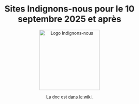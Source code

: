 <div align="center">

# Sites Indignons-nous pour le 10 septembre 2025 et après

<img src="https://indignonsnous.fr/global/img/logo-inbt.svg" alt="Logo Indignons-nous" width="200">

La doc est [dans le wiki](https://github.com/10s25/site/wiki).

</div>